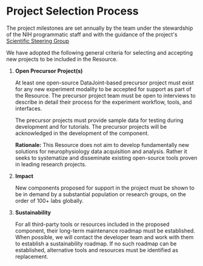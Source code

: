 # Project Selection Process

The project milestones are set annually by the team under the stewardship of the NIH programmatic staff and with the guidance of the project's [Scientific Steering Group](./governance.md)

We have adopted the following general criteria for selecting and accepting new projects to be included in the Resource.

1. **Open Precursor Project(s)**

   At least one open-source DataJoint-based precursor project must exist for any new experiment modality to be accepted for support as part of the Resource. The precursor project team must be open to interviews to describe in detail their process for the experiment workflow, tools, and interfaces.

   The precursor projects must provide sample data for testing during development and for tutorials. The precursor projects will be acknowledged in the development of the component.

   **Rationale:** This Resource does not aim to develop fundamentally new solutions for neurophysiology data acquisition and analysis. Rather it seeks to systematize and disseminate existing open-source tools proven in leading research projects.

1. **Impact**

   New components proposed for support in the project must be shown to be in demand by a substantial population or research groups, on the order of 100+ labs globally.

1. **Sustainability**

   For all third-party tools or resources included in the proposed component, their long-term maintenance roadmap must be established. When possible, we will contact the developer team and work with them to establish a sustainability roadmap. If no such roadmap can be established, alternative tools and resources must be identified as replacement.

